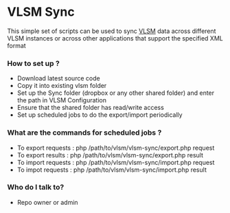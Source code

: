 # VLSM Sync #

This simple set of scripts can be used to sync [VLSM](https://github.com/deforay/vlsm) data across different VLSM instances or across other applications that support the specified XML format

### How to set up ? ###

* Download latest source code
* Copy it into existing vlsm folder
* Set up the Sync folder (dropbox or any other shared folder) and enter the path in VLSM Configuration
* Ensure that the shared folder has read/write access
* Set up scheduled jobs to do the export/import periodically

### What are the commands for scheduled jobs ? ###

* To export requests : php /path/to/vlsm/vlsm-sync/export.php request
* To export results : php /path/to/vlsm/vlsm-sync/export.php result
* To import requests : php /path/to/vlsm/vlsm-sync/import.php request
* To impot requests : php /path/to/vlsm/vlsm-sync/import.php result


### Who do I talk to? ###

* Repo owner or admin